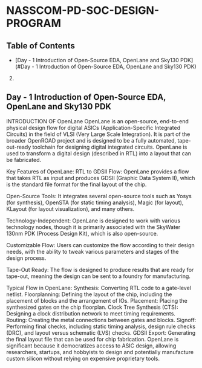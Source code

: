# NASSCOM-PD-SOC-DESIGN-PROGRAM

## Table of Contents
- [Day - 1 Introduction of Open-Source EDA, OpenLane and Sky130 PDK](#Day - 1 Introduction of Open-Source EDA, OpenLane and Sky130 PDK)
 
2.

## Day - 1 Introduction of Open-Source EDA, OpenLane and Sky130 PDK


INTRODUCTION OF OpenLane
OpenLane is an open-source, end-to-end physical design flow for digital ASICs (Application-Specific Integrated Circuits) in the field of VLSI (Very Large Scale Integration). It is part of the broader OpenROAD project and is designed to be a fully automated, tape-out-ready toolchain for designing digital integrated circuits. OpenLane is used to transform a digital design (described in RTL) into a layout that can be fabricated.

Key Features of OpenLane:
RTL to GDSII Flow: OpenLane provides a flow that takes RTL as input and produces GDSII (Graphic Data System II), which is the standard file format for the final layout of the chip.

Open-Source Tools: It integrates several open-source tools such as Yosys (for synthesis), OpenSTA (for static timing analysis), Magic (for layout), KLayout (for layout visualization), and many others.

Technology-Independent: OpenLane is designed to work with various technology nodes, though it is primarily associated with the SkyWater 130nm PDK (Process Design Kit), which is also open-source.

Customizable Flow: Users can customize the flow according to their design needs, with the ability to tweak various parameters and stages of the design process.

Tape-Out Ready: The flow is designed to produce results that are ready for tape-out, meaning the design can be sent to a foundry for manufacturing.

Typical Flow in OpenLane:
Synthesis: Converting RTL code to a gate-level netlist.
Floorplanning: Defining the layout of the chip, including the placement of blocks and the arrangement of IOs.
Placement: Placing the synthesized gates on the chip floorplan.
Clock Tree Synthesis (CTS): Designing a clock distribution network to meet timing requirements.
Routing: Creating the metal connections between gates and blocks.
Signoff: Performing final checks, including static timing analysis, design rule checks (DRC), and layout versus schematic (LVS) checks.
GDSII Export: Generating the final layout file that can be used for chip fabrication.
OpenLane is significant because it democratizes access to ASIC design, allowing researchers, startups, and hobbyists to design and potentially manufacture custom silicon without relying on expensive proprietary tools.
